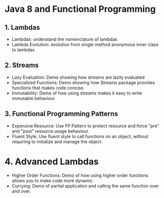# Java 8 and Functional Programming

## 1. Lambdas

- Lambdas: understand the nomenclature of lambdas
- Lambda Evolution: evolution from single method anonymous inner class to lambdas

## 2. Streams

- Lazy Evaluation: Demo showing how streams are lazily evaluated
- Specialized Functions: Demo showing how Streams package provides functions that makes code concise.
- Immutability: Demo of how using streams makes it easy to write immutable behaviour

## 3. Functional Programming Patterns

- Expensive Resource: Use FP Pattern to protect resource and force "pre" and "post" resource usage behaviour.
- Fluent Style: Use fluent style to call functions on an object, without requiring to initialize and manage the object.

# 4. Advanced Lambdas

- Higher Order Functions: Demo of how using higher order functions allows you to make code more dynamic
- Currying: Demo of partial application and calling the same function over and over.

